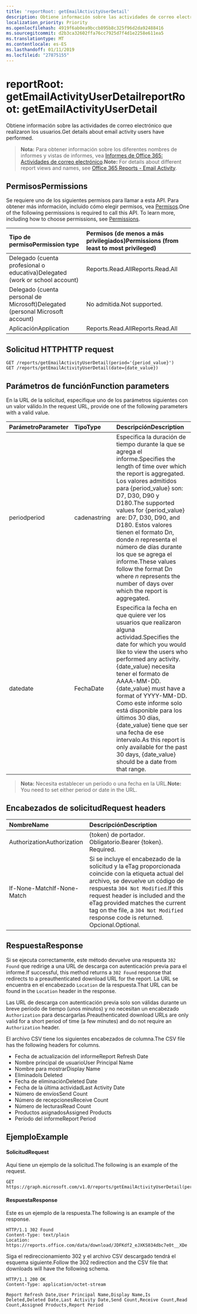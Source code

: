 ```yaml
---
title: 'reportRoot: getEmailActivityUserDetail'
description: Obtiene información sobre las actividades de correo electrónico que realizaron los usuarios.
localization_priority: Priority
ms.openlocfilehash: 4919f6ab0ea9bccb895b8c325f96d2da92488416
ms.sourcegitcommit: d2b3ca32602ffa76cc7925d7f4d1e2258e611ea5
ms.translationtype: MT
ms.contentlocale: es-ES
ms.lasthandoff: 01/11/2019
ms.locfileid: "27875155"
---
```

# <a name="reportroot-getemailactivityuserdetail"></a><span data-ttu-id="ef18e-103">reportRoot: getEmailActivityUserDetail</span><span class="sxs-lookup"><span data-stu-id="ef18e-103">reportRoot: getEmailActivityUserDetail</span></span>

<span data-ttu-id="ef18e-104">Obtiene información sobre las actividades de correo electrónico que realizaron los usuarios.</span><span class="sxs-lookup"><span data-stu-id="ef18e-104">Get details about email activity users have performed.</span></span>

> <span data-ttu-id="ef18e-105">**Nota:** Para obtener información sobre los diferentes nombres de informes y vistas de informes, vea [Informes de Office 365: Actividades de correo electrónico](https://support.office.com/client/Email-activity-1cbe2c00-ca65-4fb9-9663-1bbfa58ebe44).</span><span class="sxs-lookup"><span data-stu-id="ef18e-105">**Note:** For details about different report views and names, see [Office 365 Reports - Email Activity](https://support.office.com/client/Email-activity-1cbe2c00-ca65-4fb9-9663-1bbfa58ebe44).</span></span>

## <a name="permissions"></a><span data-ttu-id="ef18e-106">Permisos</span><span class="sxs-lookup"><span data-stu-id="ef18e-106">Permissions</span></span>

<span data-ttu-id="ef18e-p101">Se requiere uno de los siguientes permisos para llamar a esta API. Para obtener más información, incluido cómo elegir permisos, vea [Permisos](/graph/permissions-reference).</span><span class="sxs-lookup"><span data-stu-id="ef18e-p101">One of the following permissions is required to call this API. To learn more, including how to choose permissions, see [Permissions](/graph/permissions-reference).</span></span>

| <span data-ttu-id="ef18e-109">Tipo de permiso</span><span class="sxs-lookup"><span data-stu-id="ef18e-109">Permission type</span></span>                        | <span data-ttu-id="ef18e-110">Permisos (de menos a más privilegiados)</span><span class="sxs-lookup"><span data-stu-id="ef18e-110">Permissions (from least to most privileged)</span></span> |
| :------------------------------------- | :--------------------------------------- |
| <span data-ttu-id="ef18e-111">Delegado (cuenta profesional o educativa)</span><span class="sxs-lookup"><span data-stu-id="ef18e-111">Delegated (work or school account)</span></span>     | <span data-ttu-id="ef18e-112">Reports.Read.All</span><span class="sxs-lookup"><span data-stu-id="ef18e-112">Reports.Read.All</span></span>                         |
| <span data-ttu-id="ef18e-113">Delegado (cuenta personal de Microsoft)</span><span class="sxs-lookup"><span data-stu-id="ef18e-113">Delegated (personal Microsoft account)</span></span> | <span data-ttu-id="ef18e-114">No admitida.</span><span class="sxs-lookup"><span data-stu-id="ef18e-114">Not supported.</span></span>                           |
| <span data-ttu-id="ef18e-115">Aplicación</span><span class="sxs-lookup"><span data-stu-id="ef18e-115">Application</span></span>                            | <span data-ttu-id="ef18e-116">Reports.Read.All</span><span class="sxs-lookup"><span data-stu-id="ef18e-116">Reports.Read.All</span></span>                         |

## <a name="http-request"></a><span data-ttu-id="ef18e-117">Solicitud HTTP</span><span class="sxs-lookup"><span data-stu-id="ef18e-117">HTTP request</span></span>

<!-- { "blockType": "samples" } --> 

```http
GET /reports/getEmailActivityUserDetail(period='{period_value}')
GET /reports/getEmailActivityUserDetail(date={date_value})
```

## <a name="function-parameters"></a><span data-ttu-id="ef18e-118">Parámetros de función</span><span class="sxs-lookup"><span data-stu-id="ef18e-118">Function parameters</span></span>

<span data-ttu-id="ef18e-119">En la URL de la solicitud, especifique uno de los parámetros siguientes con un valor válido.</span><span class="sxs-lookup"><span data-stu-id="ef18e-119">In the request URL, provide one of the following parameters with a valid value.</span></span>

| <span data-ttu-id="ef18e-120">Parámetro</span><span class="sxs-lookup"><span data-stu-id="ef18e-120">Parameter</span></span> | <span data-ttu-id="ef18e-121">Tipo</span><span class="sxs-lookup"><span data-stu-id="ef18e-121">Type</span></span>   | <span data-ttu-id="ef18e-122">Descripción</span><span class="sxs-lookup"><span data-stu-id="ef18e-122">Description</span></span>                              |
| :-------- | :----- | :--------------------------------------- |
| <span data-ttu-id="ef18e-123">period</span><span class="sxs-lookup"><span data-stu-id="ef18e-123">period</span></span>    | <span data-ttu-id="ef18e-124">cadena</span><span class="sxs-lookup"><span data-stu-id="ef18e-124">string</span></span> | <span data-ttu-id="ef18e-125">Especifica la duración de tiempo durante la que se agrega el informe.</span><span class="sxs-lookup"><span data-stu-id="ef18e-125">Specifies the length of time over which the report is aggregated.</span></span> <span data-ttu-id="ef18e-126">Los valores admitidos para {period_value} son: D7, D30, D90 y D180.</span><span class="sxs-lookup"><span data-stu-id="ef18e-126">The supported values for {period_value} are: D7, D30, D90, and D180.</span></span> <span data-ttu-id="ef18e-127">Estos valores tienen el formato D*n*, donde *n* representa el número de días durante los que se agrega el informe.</span><span class="sxs-lookup"><span data-stu-id="ef18e-127">These values follow the format D*n* where *n* represents the number of days over which the report is aggregated.</span></span> |
| <span data-ttu-id="ef18e-128">date</span><span class="sxs-lookup"><span data-stu-id="ef18e-128">date</span></span>      | <span data-ttu-id="ef18e-129">Fecha</span><span class="sxs-lookup"><span data-stu-id="ef18e-129">Date</span></span>   | <span data-ttu-id="ef18e-130">Especifica la fecha en que quiere ver los usuarios que realizaron alguna actividad.</span><span class="sxs-lookup"><span data-stu-id="ef18e-130">Specifies the date for which you would like to view the users who performed any activity.</span></span> <span data-ttu-id="ef18e-131">{date_value} necesita tener el formato de AAAA-MM-DD.</span><span class="sxs-lookup"><span data-stu-id="ef18e-131">{date_value} must have a format of YYYY-MM-DD.</span></span> <span data-ttu-id="ef18e-132">Como este informe solo está disponible para los últimos 30 días, {date_value} tiene que ser una fecha de ese intervalo.</span><span class="sxs-lookup"><span data-stu-id="ef18e-132">As this report is only available for the past 30 days, {date_value} should be a date from that range.</span></span> |

> <span data-ttu-id="ef18e-133">**Nota:** Necesita establecer un período o una fecha en la URL.</span><span class="sxs-lookup"><span data-stu-id="ef18e-133">**Note:** You need to set either period or date in the URL.</span></span>

## <a name="request-headers"></a><span data-ttu-id="ef18e-134">Encabezados de solicitud</span><span class="sxs-lookup"><span data-stu-id="ef18e-134">Request headers</span></span>

| <span data-ttu-id="ef18e-135">Nombre</span><span class="sxs-lookup"><span data-stu-id="ef18e-135">Name</span></span>          | <span data-ttu-id="ef18e-136">Descripción</span><span class="sxs-lookup"><span data-stu-id="ef18e-136">Description</span></span>                              |
| :------------ | :--------------------------------------- |
| <span data-ttu-id="ef18e-137">Authorization</span><span class="sxs-lookup"><span data-stu-id="ef18e-137">Authorization</span></span> | <span data-ttu-id="ef18e-p104">{token} de portador. Obligatorio.</span><span class="sxs-lookup"><span data-stu-id="ef18e-p104">Bearer {token}. Required.</span></span>                |
| <span data-ttu-id="ef18e-140">If-None-Match</span><span class="sxs-lookup"><span data-stu-id="ef18e-140">If-None-Match</span></span> | <span data-ttu-id="ef18e-141">Si se incluye el encabezado de la solicitud y la eTag proporcionada coincide con la etiqueta actual del archivo, se devuelve un código de respuesta `304 Not Modified`.</span><span class="sxs-lookup"><span data-stu-id="ef18e-141">If this request header is included and the eTag provided matches the current tag on the file, a `304 Not Modified` response code is returned.</span></span> <span data-ttu-id="ef18e-142">Opcional.</span><span class="sxs-lookup"><span data-stu-id="ef18e-142">Optional.</span></span> |

## <a name="response"></a><span data-ttu-id="ef18e-143">Respuesta</span><span class="sxs-lookup"><span data-stu-id="ef18e-143">Response</span></span>

<span data-ttu-id="ef18e-144">Si se ejecuta correctamente, este método devuelve una respuesta `302 Found` que redirige a una URL de descarga con autenticación previa para el informe.</span><span class="sxs-lookup"><span data-stu-id="ef18e-144">If successful, this method returns a `302 Found` response that redirects to a preauthenticated download URL for the report.</span></span> <span data-ttu-id="ef18e-145">La URL se encuentra en el encabezado `Location` de la respuesta.</span><span class="sxs-lookup"><span data-stu-id="ef18e-145">That URL can be found in the `Location` header in the response.</span></span>

<span data-ttu-id="ef18e-146">Las URL de descarga con autenticación previa solo son válidas durante un breve período de tiempo (unos minutos) y no necesitan un encabezado `Authorization` para descargarlas.</span><span class="sxs-lookup"><span data-stu-id="ef18e-146">Preauthenticated download URLs are only valid for a short period of time (a few minutes) and do not require an `Authorization` header.</span></span>

<span data-ttu-id="ef18e-147">El archivo CSV tiene los siguientes encabezados de columna.</span><span class="sxs-lookup"><span data-stu-id="ef18e-147">The CSV file has the following headers for columns.</span></span>

- <span data-ttu-id="ef18e-148">Fecha de actualización del informe</span><span class="sxs-lookup"><span data-stu-id="ef18e-148">Report Refresh Date</span></span>
- <span data-ttu-id="ef18e-149">Nombre principal de usuario</span><span class="sxs-lookup"><span data-stu-id="ef18e-149">User Principal Name</span></span>
- <span data-ttu-id="ef18e-150">Nombre para mostrar</span><span class="sxs-lookup"><span data-stu-id="ef18e-150">Display Name</span></span>
- <span data-ttu-id="ef18e-151">Eliminado</span><span class="sxs-lookup"><span data-stu-id="ef18e-151">Is Deleted</span></span>
- <span data-ttu-id="ef18e-152">Fecha de eliminación</span><span class="sxs-lookup"><span data-stu-id="ef18e-152">Deleted Date</span></span>
- <span data-ttu-id="ef18e-153">Fecha de la última actividad</span><span class="sxs-lookup"><span data-stu-id="ef18e-153">Last Activity Date</span></span>
- <span data-ttu-id="ef18e-154">Número de envíos</span><span class="sxs-lookup"><span data-stu-id="ef18e-154">Send Count</span></span>
- <span data-ttu-id="ef18e-155">Número de recepciones</span><span class="sxs-lookup"><span data-stu-id="ef18e-155">Receive Count</span></span>
- <span data-ttu-id="ef18e-156">Número de lecturas</span><span class="sxs-lookup"><span data-stu-id="ef18e-156">Read Count</span></span>
- <span data-ttu-id="ef18e-157">Productos asignados</span><span class="sxs-lookup"><span data-stu-id="ef18e-157">Assigned Products</span></span>
- <span data-ttu-id="ef18e-158">Período del informe</span><span class="sxs-lookup"><span data-stu-id="ef18e-158">Report Period</span></span>

## <a name="example"></a><span data-ttu-id="ef18e-159">Ejemplo</span><span class="sxs-lookup"><span data-stu-id="ef18e-159">Example</span></span>

#### <a name="request"></a><span data-ttu-id="ef18e-160">Solicitud</span><span class="sxs-lookup"><span data-stu-id="ef18e-160">Request</span></span>

<span data-ttu-id="ef18e-161">Aquí tiene un ejemplo de la solicitud.</span><span class="sxs-lookup"><span data-stu-id="ef18e-161">The following is an example of the request.</span></span>

<!--{
  "blockType": "request",
  "isComposable": true,
  "name": "reportroot_getemailactivityuserdetail"
}-->

```http
GET https://graph.microsoft.com/v1.0/reports/getEmailActivityUserDetail(period='D7')
```

#### <a name="response"></a><span data-ttu-id="ef18e-162">Respuesta</span><span class="sxs-lookup"><span data-stu-id="ef18e-162">Response</span></span>

<span data-ttu-id="ef18e-163">Este es un ejemplo de la respuesta.</span><span class="sxs-lookup"><span data-stu-id="ef18e-163">The following is an example of the response.</span></span>

<!-- {
  "blockType": "response",
  "truncated": true,
  "@odata.type": "microsoft.graph.report"
} -->

```http
HTTP/1.1 302 Found
Content-Type: text/plain
Location: https://reports.office.com/data/download/JDFKdf2_eJXKS034dbc7e0t__XDe
```

<span data-ttu-id="ef18e-164">Siga el redireccionamiento 302 y el archivo CSV descargado tendrá el esquema siguiente.</span><span class="sxs-lookup"><span data-stu-id="ef18e-164">Follow the 302 redirection and the CSV file that downloads will have the following schema.</span></span>

<!-- { "blockType": "ignored" } --> 

```http
HTTP/1.1 200 OK
Content-Type: application/octet-stream

Report Refresh Date,User Principal Name,Display Name,Is Deleted,Deleted Date,Last Activity Date,Send Count,Receive Count,Read Count,Assigned Products,Report Period
```
